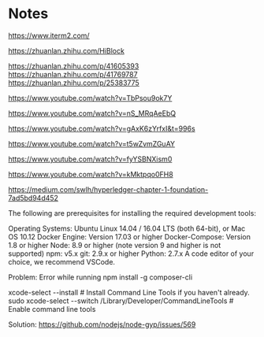 # Notes

https://www.iterm2.com/

https://zhuanlan.zhihu.com/HiBlock

https://zhuanlan.zhihu.com/p/41605393
https://zhuanlan.zhihu.com/p/41769787
https://zhuanlan.zhihu.com/p/25383775


https://www.youtube.com/watch?v=TbPsou9ok7Y

https://www.youtube.com/watch?v=nS_MRqAeEbQ

https://www.youtube.com/watch?v=gAxK6zYrfxI&t=996s

https://www.youtube.com/watch?v=t5wZvmZGuAY

https://www.youtube.com/watch?v=fyYSBNXism0

https://www.youtube.com/watch?v=kMktpqo0FH8


https://medium.com/swlh/hyperledger-chapter-1-foundation-7ad5bd94d452


The following are prerequisites for installing the required development tools:

Operating Systems: Ubuntu Linux 14.04 / 16.04 LTS (both 64-bit), or Mac OS 10.12
Docker Engine: Version 17.03 or higher
Docker-Compose: Version 1.8 or higher
Node: 8.9 or higher (note version 9 and higher is not supported)
npm: v5.x
git: 2.9.x or higher
Python: 2.7.x
A code editor of your choice, we recommend VSCode.

Problem:
Error while running npm install -g composer-cli

xcode-select --install # Install Command Line Tools if you haven't already.
sudo xcode-select --switch /Library/Developer/CommandLineTools # Enable command line tools

Solution:
https://github.com/nodejs/node-gyp/issues/569
